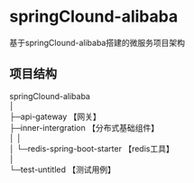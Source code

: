 # springClound-alibaba
基于springClound-alibaba搭建的微服务项目架构
## 项目结构
 springClound-alibaba  <br/> 
 │  
 ├─api-gateway 【网关】 <br/> 
 ├─inner-intergration 【分布式基础组件】 <br/> 
 │  │  
 │  └─redis-spring-boot-starter 【redis工具】<br/> 
 │     
 └─test-untitled 【测试用例】 <br/> 
        
